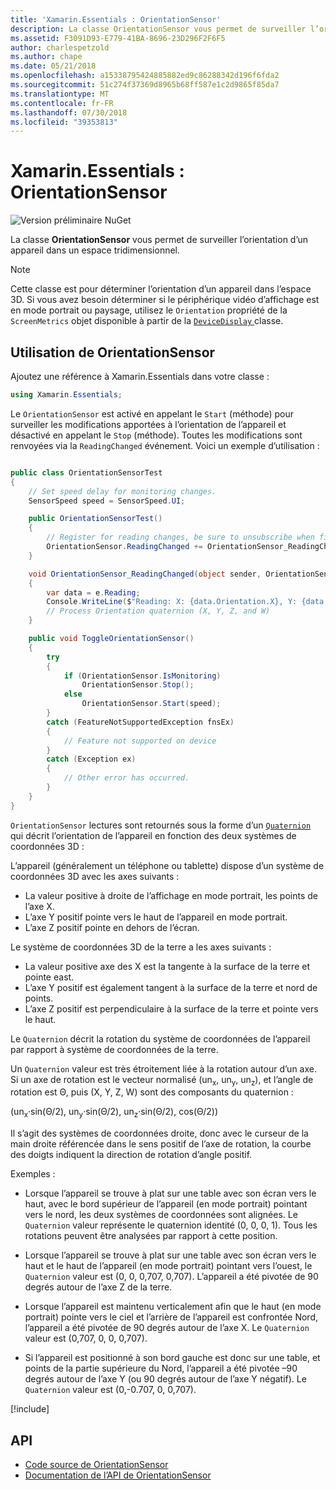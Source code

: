 ```yaml
---
title: 'Xamarin.Essentials : OrientationSensor'
description: La classe OrientationSensor vous permet de surveiller l’orientation d’un appareil dans l’espace à trois dimensions.
ms.assetid: F3091D93-E779-41BA-8696-23D296F2F6F5
author: charlespetzold
ms.author: chape
ms.date: 05/21/2018
ms.openlocfilehash: a15338795424885882ed9c86288342d196f6fda2
ms.sourcegitcommit: 51c274f37369d8965b68ff587e1c2d9865f85da7
ms.translationtype: MT
ms.contentlocale: fr-FR
ms.lasthandoff: 07/30/2018
ms.locfileid: "39353813"
---
```

# <a name="xamarinessentials-orientationsensor"></a>Xamarin.Essentials : OrientationSensor

![Version préliminaire NuGet](~/media/shared/pre-release.png)

La classe **OrientationSensor** vous permet de surveiller l’orientation d’un appareil dans un espace tridimensionnel.

> [!NOTE]
> Cette classe est pour déterminer l’orientation d’un appareil dans l’espace 3D. Si vous avez besoin déterminer si le périphérique vidéo d’affichage est en mode portrait ou paysage, utilisez le `Orientation` propriété de la `ScreenMetrics` objet disponible à partir de la [ `DeviceDisplay` ](device-display.md) classe.

## <a name="using-orientationsensor"></a>Utilisation de OrientationSensor

Ajoutez une référence à Xamarin.Essentials dans votre classe :

```csharp
using Xamarin.Essentials;
```

Le `OrientationSensor` est activé en appelant le `Start` (méthode) pour surveiller les modifications apportées à l’orientation de l’appareil et désactivé en appelant le `Stop` (méthode). Toutes les modifications sont renvoyées via la `ReadingChanged` événement. Voici un exemple d’utilisation :

```csharp

public class OrientationSensorTest
{
    // Set speed delay for monitoring changes.
    SensorSpeed speed = SensorSpeed.UI;

    public OrientationSensorTest()
    {
        // Register for reading changes, be sure to unsubscribe when finished
        OrientationSensor.ReadingChanged += OrientationSensor_ReadingChanged;
    }

    void OrientationSensor_ReadingChanged(object sender, OrientationSensorChangedEventArgs e)
    {
        var data = e.Reading;
        Console.WriteLine($"Reading: X: {data.Orientation.X}, Y: {data.Orientation.Y}, Z: {data.Orientation.Z}, W: {data.Orientation.W}");
        // Process Orientation quaternion (X, Y, Z, and W)
    }

    public void ToggleOrientationSensor()
    {
        try
        {
            if (OrientationSensor.IsMonitoring)
                OrientationSensor.Stop();
            else
                OrientationSensor.Start(speed);
        }
        catch (FeatureNotSupportedException fnsEx)
        {
            // Feature not supported on device
        }
        catch (Exception ex)
        {
            // Other error has occurred.
        }
    }
}
```

`OrientationSensor` lectures sont retournés sous la forme d’un [ `Quaternion` ](xref:System.Numerics.Quaternion) qui décrit l’orientation de l’appareil en fonction des deux systèmes de coordonnées 3D :

L’appareil (généralement un téléphone ou tablette) dispose d’un système de coordonnées 3D avec les axes suivants :

- La valeur positive à droite de l’affichage en mode portrait, les points de l’axe X.
- L’axe Y positif pointe vers le haut de l’appareil en mode portrait.
- L’axe Z positif pointe en dehors de l’écran.

Le système de coordonnées 3D de la terre a les axes suivants :

- La valeur positive axe des X est la tangente à la surface de la terre et pointe east.
- L’axe Y positif est également tangent à la surface de la terre et nord de points.
- L’axe Z positif est perpendiculaire à la surface de la terre et pointe vers le haut.

Le `Quaternion` décrit la rotation du système de coordonnées de l’appareil par rapport à système de coordonnées de la terre.

Un `Quaternion` valeur est très étroitement liée à la rotation autour d’un axe. Si un axe de rotation est le vecteur normalisé (un<sub>x</sub>, un<sub>y</sub>, un<sub>z</sub>), et l’angle de rotation est Θ, puis (X, Y, Z, W) sont des composants du quaternion :

(un<sub>x</sub>·sin(Θ/2), un<sub>y</sub>·sin(Θ/2), un<sub>z</sub>·sin(Θ/2), cos(Θ/2))

Il s’agit des systèmes de coordonnées droite, donc avec le curseur de la main droite référencée dans le sens positif de l’axe de rotation, la courbe des doigts indiquent la direction de rotation d’angle positif.

Exemples :

* Lorsque l’appareil se trouve à plat sur une table avec son écran vers le haut, avec le bord supérieur de l’appareil (en mode portrait) pointant vers le nord, les deux systèmes de coordonnées sont alignées. Le `Quaternion` valeur représente le quaternion identité (0, 0, 0, 1). Tous les rotations peuvent être analysées par rapport à cette position.

* Lorsque l’appareil se trouve à plat sur une table avec son écran vers le haut et le haut de l’appareil (en mode portrait) pointant vers l’ouest, le `Quaternion` valeur est (0, 0, 0,707, 0,707). L’appareil a été pivotée de 90 degrés autour de l’axe Z de la terre.

* Lorsque l’appareil est maintenu verticalement afin que le haut (en mode portrait) pointe vers le ciel et l’arrière de l’appareil est confrontée Nord, l’appareil a été pivotée de 90 degrés autour de l’axe X. Le `Quaternion` valeur est (0,707, 0, 0, 0,707).

* Si l’appareil est positionné à son bord gauche est donc sur une table, et points de la partie supérieure du Nord, l’appareil a été pivotée &ndash;90 degrés autour de l’axe Y (ou 90 degrés autour de l’axe Y négatif). Le `Quaternion` valeur est (0,-0.707, 0, 0,707).

[!include[](~/essentials/includes/sensor-speed.md)]

## <a name="api"></a>API

- [Code source de OrientationSensor](https://github.com/xamarin/Essentials/tree/master/Xamarin.Essentials/OrientationSensor)
- [Documentation de l’API de OrientationSensor](xref:Xamarin.Essentials.OrientationSensor)
